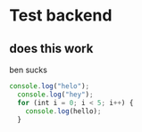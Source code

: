 # Test backend
## does this work
ben sucks

```javascript
console.log("helo");
  console.log("hey");
  for (int i = 0; i < 5; i++) {
    console.log(hello);
  }
```